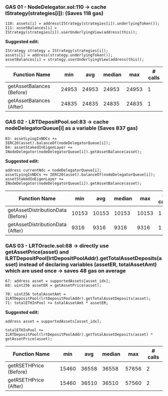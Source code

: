 ### GAS 01 - NodeDelegator.sol:110 -> cache **IStrategy(strategies[i])**: (Saves 118 gas)

```solidity
110: assets[i] = address(IStrategy(strategies[i]).underlyingToken());
111: assetBalances[i] = IStrategy(strategies[i]).userUnderlyingView(address(this));
```
**Suggested edit:**

```solidity
IStrategy strategy = IStrategy(strategies[i]);
assets[i] = address(strategy.underlyingToken());
assetBalances[i] = strategy.userUnderlyingView(address(this));
```

| Function Name                                | min             | avg   | median | max    | # calls |
|----------------------------------------------|-----------------|-------|--------|--------|---------|
| getAssetBalances        (Before)             | 24953           | 24953 | 24953  | 24953  | 1       |
| getAssetBalances        (After)              | 24835           | 24835 | 24835  | 24835  | 1       |

### GAS 02 - LRTDepositPool.sol:83 -> cache **nodeDelegatorQueue[i]** as a variable (Saves 837 gas)

```solidity
83: assetLyingInNDCs += IERC20(asset).balanceOf(nodeDelegatorQueue[i]);
84: assetStakedInEigenLayer += INodeDelegator(nodeDelegatorQueue[i]).getAssetBalance(asset);
```

**Suggested edit:**
```solidity
address currentNdc = nodeDelegatorQueue[i];
assetLyingInNDCs += IERC20(asset).balanceOf(nodeDelegatorQueue[i]);
assetStakedInEigenLayer += INodeDelegator(nodeDelegatorQueue[i]).getAssetBalance(asset);
```


| Function Name                                  | min             | avg   | median | max    | # calls |
|------------------------------------------------|-----------------|-------|--------|--------|---------|
| getAssetDistributionData     (Before)          | 10153           | 10153 | 10153  | 10153  | 1       |
| getAssetDistributionData     (After)           | 9316            | 9316  | 9316   | 9316   | 1       |

### GAS 03 - LRTOracle.sol:68 -> directly use **getAssetPrice(asset)** and **ILRTDepositPool(lrtDepositPoolAddr).getTotalAssetDeposits(asset)** instead of declaring variables **(assetER, totalAssetAmt)** which are used once -> saves 48 gas on average

```solidity
67: address asset = supportedAssets[asset_idx];
68: uint256 assetER = getAssetPrice(asset);

70: uint256 totalAssetAmt = ILRTDepositPool(lrtDepositPoolAddr).getTotalAssetDeposits(asset);
71: totalETHInPool += totalAssetAmt * assetER;
```

**Suggested edit:**
```solidity
address asset = supportedAssets[asset_idx];
            
totalETHInPool += ILRTDepositPool(lrtDepositPoolAddr).getTotalAssetDeposits(asset) * getAssetPrice(asset);
```

| Function Name                        | min             | avg   | median | max   | # calls |
|--------------------------------------|-----------------|-------|--------|-------|---------|
| getRSETHPrice          (Before)      | 15460           | 36558 | 36558  | 57656 | 2       |
| getRSETHPrice          (After)       | 15460           | 36510 | 36510  | 57560 | 2       |
